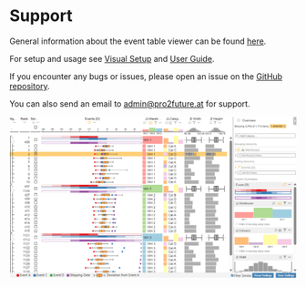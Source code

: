 # Support




General information about the event table viewer can be found [here](index.md). 

For setup and usage see [Visual Setup](visual_setup.md) and [User Guide](user_guide.md).

If you encounter any bugs or issues, please open an issue on the [GitHub repository](https://github.com/jku-vds-lab/pro2future-event-table-viewer/issues).

You can also send an email to [admin@pro2future.at](mailto:admin@pro2future.at) for support.

![Event Table Viewer](./files/index/overview.png)